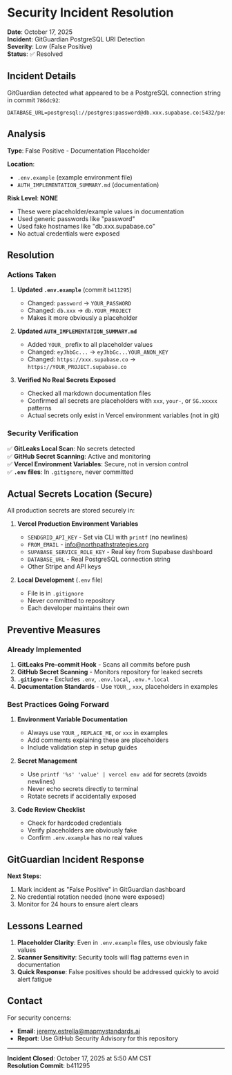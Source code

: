 # Security Incident Resolution

**Date**: October 17, 2025  
**Incident**: GitGuardian PostgreSQL URI Detection  
**Severity**: Low (False Positive)  
**Status**: ✅ Resolved

## Incident Details

GitGuardian detected what appeared to be a PostgreSQL connection string in commit `786dc92`:

```
DATABASE_URL=postgresql://postgres:password@db.xxx.supabase.co:5432/postgres
```

## Analysis

**Type**: False Positive - Documentation Placeholder

**Location**: 
- `.env.example` (example environment file)
- `AUTH_IMPLEMENTATION_SUMMARY.md` (documentation)

**Risk Level**: **NONE** 
- These were placeholder/example values in documentation
- Used generic passwords like "password"
- Used fake hostnames like "db.xxx.supabase.co"
- No actual credentials were exposed

## Resolution

### Actions Taken

1. **Updated `.env.example`** (commit `b411295`)
   - Changed: `password` → `YOUR_PASSWORD`
   - Changed: `db.xxx` → `db.YOUR_PROJECT`
   - Makes it more obviously a placeholder

2. **Updated `AUTH_IMPLEMENTATION_SUMMARY.md`**
   - Added `YOUR_` prefix to all placeholder values
   - Changed: `eyJhbGc...` → `eyJhbGc...YOUR_ANON_KEY`
   - Changed: `https://xxx.supabase.co` → `https://YOUR_PROJECT.supabase.co`

3. **Verified No Real Secrets Exposed**
   - Checked all markdown documentation files
   - Confirmed all secrets are placeholders with `xxx`, `your-`, or `SG.xxxxx` patterns
   - Actual secrets only exist in Vercel environment variables (not in git)

### Security Verification

✅ **GitLeaks Local Scan**: No secrets detected  
✅ **GitHub Secret Scanning**: Active and monitoring  
✅ **Vercel Environment Variables**: Secure, not in version control  
✅ **`.env` files**: In `.gitignore`, never committed  

## Actual Secrets Location (Secure)

All production secrets are stored securely in:

1. **Vercel Production Environment Variables**
   - `SENDGRID_API_KEY` - Set via CLI with `printf` (no newlines)
   - `FROM_EMAIL` - info@northpathstrategies.org
   - `SUPABASE_SERVICE_ROLE_KEY` - Real key from Supabase dashboard
   - `DATABASE_URL` - Real PostgreSQL connection string
   - Other Stripe and API keys

2. **Local Development** (`.env` file)
   - File is in `.gitignore`
   - Never committed to repository
   - Each developer maintains their own

## Preventive Measures

### Already Implemented

1. **GitLeaks Pre-commit Hook** - Scans all commits before push
2. **GitHub Secret Scanning** - Monitors repository for leaked secrets
3. **`.gitignore`** - Excludes `.env`, `.env.local`, `.env.*.local`
4. **Documentation Standards** - Use `YOUR_`, `xxx`, placeholders in examples

### Best Practices Going Forward

1. **Environment Variable Documentation**
   - Always use `YOUR_`, `REPLACE_ME`, or `xxx` in examples
   - Add comments explaining these are placeholders
   - Include validation step in setup guides

2. **Secret Management**
   - Use `printf '%s' 'value' | vercel env add` for secrets (avoids newlines)
   - Never echo secrets directly to terminal
   - Rotate secrets if accidentally exposed

3. **Code Review Checklist**
   - Check for hardcoded credentials
   - Verify placeholders are obviously fake
   - Confirm `.env.example` has no real values

## GitGuardian Incident Response

**Next Steps**:
1. Mark incident as "False Positive" in GitGuardian dashboard
2. No credential rotation needed (none were exposed)
3. Monitor for 24 hours to ensure alert clears

## Lessons Learned

1. **Placeholder Clarity**: Even in `.env.example` files, use obviously fake values
2. **Scanner Sensitivity**: Security tools will flag patterns even in documentation
3. **Quick Response**: False positives should be addressed quickly to avoid alert fatigue

## Contact

For security concerns:
- **Email**: jeremy.estrella@mapmystandards.ai
- **Report**: Use GitHub Security Advisory for this repository

---

**Incident Closed**: October 17, 2025 at 5:50 AM CST  
**Resolution Commit**: b411295
